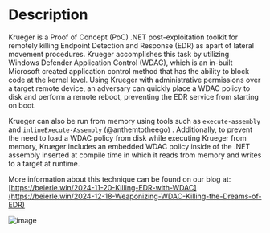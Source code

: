 # Description
Krueger is a Proof of Concept (PoC) .NET post-exploitation toolkit for remotely killing Endpoint Detection and Response (EDR) as apart of lateral movement procedures. Krueger accomplishes this task by utilizing Windows Defender Application Control (WDAC), which is an in-built Microsoft created application control method that has the ability to block code at the kernel level. Using Krueger with administrative permissions over a target remote device, an adversary can quickly place a WDAC policy to disk and perform a remote reboot, preventing the EDR service from starting on boot. 

Krueger can also be run from memory using tools such as `execute-assembly` and `inlineExecute-Assembly` (@anthemtotheego) . Additionally, to prevent the need to load a WDAC policy from disk while executing Krueger from memory, Krueger includes an embedded WDAC policy inside of the .NET assembly inserted at compile time in which it reads from memory and writes to a target at runtime.

More information about this technique can be found on our blog at: [https://beierle.win/2024-11-20-Killing-EDR-with-WDAC](https://beierle.win/2024-12-18-Weaponizing-WDAC-Killing-the-Dreams-of-EDR)

![image](https://github.com/user-attachments/assets/9d6cc181-972e-4e2a-a5e6-beedd6656685)


